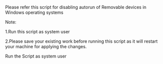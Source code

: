 Please refer this script for disabling autorun of Removable devices in Windows operating systems

Note:

1.Run this script as system user

2.Please save your existing work before running this script as it will restart your machine for applying the changes.

Run the Script as system user